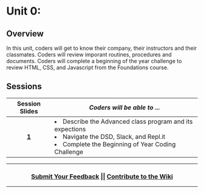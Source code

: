 # Unit 0:

## Overview
In this unit, coders will get to know their company, their instructors and their classmates. Coders will review imporant routines, procedures and documents. Coders will complete a beginning of the year challenge to review HTML, CSS, and Javascript from the Foundations course.

## Sessions 
|Session Slides|*Coders will be able to ...*|
|:-------:|-------|
|[**1**](https://docs.google.com/presentation/d/1sK1Axa5jvq2jrcXZbX99lOi0T9IuNufhKQum3hBiMgY/edit)| <li> Describe the Advanced class program and its expections </li> <li> Navigate the DSD, Slack, and Repl.it </li> <li> Complete the Beginning of Year Coding Challenge </li> |

----
<h3 align="center"><a href="https://docs.google.com/forms/d/e/1FAIpQLSeLpI-m6UKvIxk97F8R1iidFRaYXJ3dfcUuIjx2Pz0WMfO1SA/viewform">Submit Your Feedback</a> || <a href="https://github.com/ScriptEdcurriculum/curriculum18-19/wiki">Contribute to the Wiki</a> </h3>

----
